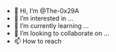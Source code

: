 - 👋 Hi, I’m @The-0x29A
- 👀 I’m interested in ...
- 🌱 I’m currently learning ...
- 💞️ I’m looking to collaborate on ...
- 📫 How to reach 

<!---
The-0x29A/The-0x29A is a ✨ special ✨ repository because its `README.md` (this file) appears on your GitHub profile.
You can click the Preview link to take a look at your changes.
--->
